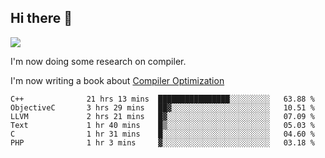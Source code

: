 


<!--
**liusy58/liusy58** is a ✨ _special_ ✨ repository because its `README.md` (this file) appears on your GitHub profile.

Here are some ideas to get you started:

- 🔭 I’m currently working on ...
- 🌱 I’m currently learning ...
- 👯 I’m looking to collaborate on ...
- 🤔 I’m looking for help with ...
- 💬 Ask me about ...
- 📫 How to reach me: ...
- 😄 Pronouns: ...
- ⚡ Fun fact: ...
-->
<!--
![](https://komarev.com/ghpvc/?username=liusy58&color=brightgreen&label=PROFILE+VIEWS)




- 🔭 I’m currently working on my .
- 📫 How to reach me:plz contact me by [email](liusy58@,ail2.sysu.edu.cn) or WeChat(LIUSIYU_58)
- 🏫 I'm an undergraduate in Sun-Yat-sen University majoring in the computer science. Expected to graduate in Spring 2021.
- 👯 I'm now interested in System such as OS, Compiler and Database. 
- 🤔 I’m looking for help with Database System.
-->

## Hi there 👋
![](https://komarev.com/ghpvc/?username=liusy58&color=brightgreen&label=PROFILE+VIEWS)



I'm now doing some research on compiler.

I'm now writing a book about [Compiler Optimization](https://github.com/liusy58/CompilerNotes/blob/master/main.pdf)


 <!--START_SECTION:waka-->

```text
C++              21 hrs 13 mins  ████████████████░░░░░░░░░   63.88 %
ObjectiveC       3 hrs 29 mins   ██▓░░░░░░░░░░░░░░░░░░░░░░   10.51 %
LLVM             2 hrs 21 mins   █▓░░░░░░░░░░░░░░░░░░░░░░░   07.09 %
Text             1 hr 40 mins    █▒░░░░░░░░░░░░░░░░░░░░░░░   05.03 %
C                1 hr 31 mins    █░░░░░░░░░░░░░░░░░░░░░░░░   04.60 %
PHP              1 hr 3 mins     ▓░░░░░░░░░░░░░░░░░░░░░░░░   03.18 %
```

<!--END_SECTION:waka-->

